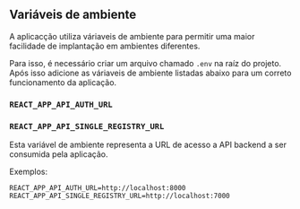 ## Variáveis de ambiente

A aplicacção utiliza váriaveis de ambiente para permitir uma maior facilidade de implantação em ambientes diferentes.

Para isso, é necessário criar um arquivo chamado `.env` na raíz do projeto. Após isso adicione as váriaveis de ambiente listadas abaixo para um correto funcionamento da aplicação.

### `REACT_APP_API_AUTH_URL`
### `REACT_APP_API_SINGLE_REGISTRY_URL`



Esta variável de ambiente representa a URL de acesso a API backend a ser consumida pela aplicação.

Exemplos:

`REACT_APP_API_AUTH_URL=http://localhost:8000`
`REACT_APP_API_SINGLE_REGISTRY_URL=http://localhost:7000`